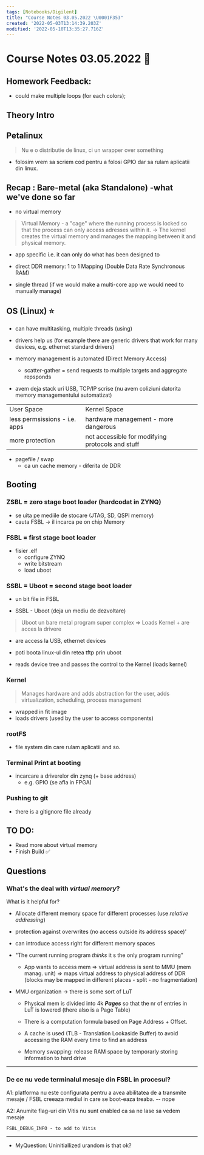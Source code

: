 ```yaml
---
tags: [Notebooks/Digilent]
title: "Course Notes 03.05.2022 \U0001F353"
created: '2022-05-03T13:14:39.203Z'
modified: '2022-05-10T13:35:27.716Z'
---
```


# Course Notes 03.05.2022 :strawberry:

## Homework Feedback:
- could make multiple loops (for each colors);

## Theory Intro

## Petalinux
> Nu e o distributie de linux, ci un wrapper over something
- folosim vrem sa scriem cod pentru a folosi GPIO dar sa rulam aplicatii din linux.

## Recap : Bare-metal (aka Standalone) -what we've done so far
- no virtual memory 

> Virtual Memory - a "cage" where the running process is locked so that the process can only access adresses within it. -> The kernel creates the virtual memory and manages the mapping between it and physical memory.

- app specific i.e. it can only do what has been designed to

- direct DDR memory: 1 to 1 Mapping (Double Data Rate Synchronous RAM)

- single thread (if we would make a multi-core app we would need to manually manage)

## OS (Linux) :star:

- can have multitasking, multiple threads (using)

- drivers help us (for example there are generic drivers that work for many devices, e.g. ethernet standard drivers)

- memory management is automated (Direct Memory Access) 

  - scatter-gather = send requests to multiple targets and aggregate repsponds

- avem deja stack uri USB, TCP/IP scrise (nu avem coliziuni datorita memory managementului automatizat)

|||
|-|-|
|User Space| Kernel Space|
|less permsissions - i.e. apps|hardware management - more dangerous|
|more protection|not accessible for modifying protocols and stuff|

- pagefile / swap 
  - ca un cache memory - diferita de DDR

## Booting
### ZSBL = zero stage boot loader (hardcodat in ZYNQ)
- se uita pe mediile de stocare (JTAG, SD, QSPI memory) 
- cauta FSBL -> il incarca pe on chip Memory

### FSBL = first stage boot loader
- fisier .elf
  - configure ZYNQ
  - write bitstream
  - load uboot

### SSBL = Uboot = second stage boot loader
- un bit file in FSBL

- SSBL - Uboot (deja un mediu de dezvoltare)

> Uboot un bare metal program super complex => Loads Kernel + are acces la drivere

- are access la USB, ethernet devices

- poti boota linux-ul din retea tftp prin uboot

- reads device tree and passes the control to the Kernel (loads kernel)

### Kernel

> Manages hardware and adds abstraction for the user, adds virtualization, scheduling, process management

- wrapped in fit image
- loads drivers (used by the user to access components) 

### rootFS
- file system din care rulam aplicatii and so.

### Terminal Print at booting
- incarcare a driverelor din zynq (+ base address)
  - e.g. GPIO (se afla in FPGA) 

### Pushing to git
- there is a gitignore file already

## TO DO:
- Read more about virtual memory
- Finish Build :white_check_mark:


## Questions
### What's the deal with ***virtual memory***?  

What is it helpful for?
+ Allocate different memory space for different processes (use *relative addressing*)
+ protection against overwrites (no access outside its address space)'
+ can introduce access right for different memory spaces
+ "The current running program *thinks* it s the only program running"
    - App wants to access mem => virtual address is sent to MMU (mem manag. unit) => maps virtual address to physical address of DDR (blocks may be mapped in different places - split - no fragmentation)

+ MMU organization -> there is some sort of LuT
  - Physical mem is divided into 4k ***Pages*** so that the nr of entries in LuT is lowered (there also is a Page Table)
  - There is a computation formula based on Page Address + Offset.
  - A cache is used (TLB - Translation Lookaside Buffer) to avoid accessing  the RAM every time to find an address
  
  - Memory swapping: release RAM space by temporarly storing information to hard drive
---
### De ce nu vede terminalul mesaje din FSBL in procesul?

A1: platforma nu este configurata pentru a avea abilitatea de a transmite mesaje / FSBL creeaza mediul in care se boot-eaza treaba. -- nope

A2: Anumite flag-uri din Vitis nu sunt enabled ca sa ne lase sa vedem mesaje

```
FSBL_DEBUG_INFO - to add to Vitis
```

---
- MyQuestion: Uninitiallized urandom is that ok?
